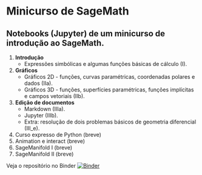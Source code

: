 # Minicurso de SageMath
 
## Notebooks (Jupyter) de um minicurso de introdução ao SageMath.
 

 1. **Introdução**
 	* Expressões simbólicas e algumas funções básicas de cálculo (I). 
 2. **Gráficos**
 	- Gráficos 2D - funções, curvas paramétricas, coordenadas polares e dados (IIa). 
	- Gráficos 3D - funções, superfícies paramétricas, funções implícitas e campos vetoriais (IIb). 
 3. **Edição de documentos**
 	- Markdown (IIIa).
 	- Jupyter (IIIb).
 	- Extra: resolução de dois problemas básicos de geometria diferencial (III_e). 
 4. Curso expresso de Python (breve)
 5. Animation e interact (breve)
 6. SageManifold I (breve)
 7. SageManifold II (breve)

 Veja o repositório no Binder [![Binder](https://mybinder.org/badge_logo.svg)](https://mybinder.org/v2/gh/rogeriotc/minicurso_sageMath/master)
